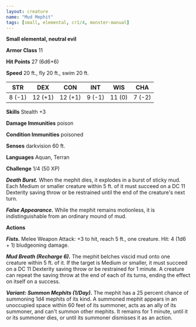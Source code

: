 ```yaml
---
layout: creature
name: "Mud Mephit"
tags: [small, elemental, cr1/4, monster-manual]
---
```


**Small elemental, neutral evil**

**Armor Class** 11

**Hit Points** 27 (6d6+6)

**Speed** 20 ft., fly 20 ft., swim 20 ft.

|   STR   |   DEX   |   CON   |   INT   |   WIS   |   CHA   |
|:-----:|:-----:|:-----:|:-----:|:-----:|:-----:|
| 8 (-1) | 12 (+1) | 12 (+1) | 9 (-1) | 11 (0) | 7 (-2) |

**Skills** Stealth +3

**Damage Immunities** poison

**Condition Immunities** poisoned

**Senses** darkvision 60 ft.

**Languages** Aquan, Terran

**Challenge** 1/4 (50 XP)

***Death Burst.*** When the mephit dies, it explodes in a burst of sticky mud. Each Medium or smaller creature within 5 ft. of it must succeed on a DC 11 Dexterity saving throw or be restrained until the end of the creature's next turn.

***False Appearance.*** While the mephit remains motionless, it is indistinguishable from an ordinary mound of mud.

**Actions**

***Fists.*** Melee Weapon Attack: +3 to hit, reach 5 ft., one creature. Hit: 4 (1d6 + 1) bludgeoning damage.

***Mud Breath (Recharge 6).*** The mephit belches viscid mud onto one creature within 5 ft. of it. If the target is Medium or smaller, it must succeed on a DC 11 Dexterity saving throw or be restrained for 1 minute. A creature can repeat the saving throw at the end of each of its turns, ending the effect on itself on a success.

***Variant: Summon Mephits (1/Day).*** The mephit has a 25 percent chance of summoning 1d4 mephits of its kind. A summoned mephit appears in an unoccupied space within 60 feet of its summoner, acts as an ally of its summoner, and can't summon other mephits. It remains for 1 minute, until it or its summoner dies, or until its summoner dismisses it as an action.

